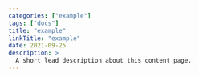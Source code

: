 ```yaml
---
categories: ["example"]
tags: ["docs"]
title: "example"
linkTitle: "example"
date: 2021-09-25
description: >
  A short lead description about this content page.
---
```


